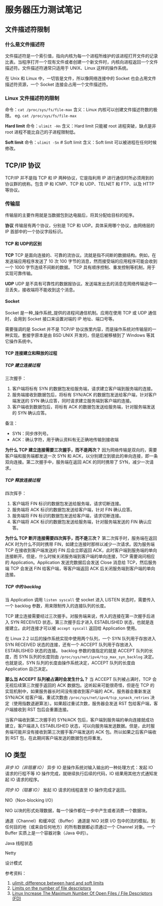 # 服务器压力测试笔记

## 文件描述符限制

### 什么是文件描述符
文件描述符是一个索引值，指向内核为每一个进程所维护的该进程打开文件的记录比表。当程序打开一个现有文件或者创建一个新文件时，内核向进程返回一个文件描述符。文件描述符通常只适用于 UNIX、Linux 这样的操作系统。

在 Unix 和 Linux 中，一切皆是文件，所以像网络连接中的 Socket 也会占用文件描述符资源，一个 Socket 连接会占用一个文件描述符。

### Linux 文件描述符的限制
命令：`cat /proc/sys/fs/file-max`
含义：Linux 内核可以创建文件描述符数的极限。
eg. `cat /proc/sys/fs/file-max`

**Hard limit**
命令：`ulimit -Hn` 
含义：Hard limit 只能被 root 进程突破，缺点是非 root 进程不能比自己的子进程限制低。

**Soft limit**
命令：`ulimit -Sn` # Soft limit
含义：Soft limit 可以被进程在任何时候修改。

## TCP/IP 协议
TCP/IP 并不是指 TCP 和 IP 两种协议，它是指利用 IP 进行通信时所必须用到的协议群的统称。包含 IP 和 ICMP、TCP 和 UDP、TELNET 和 FTP、以及 HTTP 等协议。

### 传输层
传输层的主要作用就是当数据包到达电脑后，将其分配给目标的程序。

**协议**
传输层有两个协议，分别是 TCP 和 UDP。具体采用哪个协议，由网络层的 IP 首部中的一个协议字段标识。

#### TCP 和 UDP的区别
**TCP**
TCP 是面向连接的、可靠的流协议。流就是指不间断的数据结构。例如，在发送端应用程序发送了 10 次 100 字节的消息，然而接受端的应用程序可能会收到一个 1000 字节连续不间断的数据。
TCP 具有顺序控制、重发控制等机制，用于实现可靠传输。

**UDP**
UDP 是不具有可靠性的数据报协议。发送端发出去的消息在网络传输途中一旦丢失，接收端将不能收到这个消息。

#### Socket
Socket 是一种_操作系统_提供的进程间通信机制。应用在使用 TCP 或 UDP 通信时，会用到 Socket 接口来设置对端的 IP 地址、端口号等。

需要强调的是 Socket 并不是 TCP/IP 协议族里内容，而是操作系统对传输层的一种实现。套接字原本是由 BSD UNIX 开发的，但是后被移植到了 Windows 等其它操作系统中。

#### TCP 连接建立和释放的过程

##### TCP 建立连接过程
三次握手：
1. 客户端将标有 SYN 的数据包发给服务端，请求建立客户端到服务端的连接。
2. 服务端接收到数据包后，将标有 SYN/ACK 的数据包发送给客户端，针对客户端发送的 SYN 确认应答，同时请求建立服务端到客户端的连接。
3. 客户端收到数据包后，将标有 ACK 的数据包发送给服务端，针对服务端发送的 SYN 确认应答。

备注：
- SYN：同步序列号。
- ACK：确认字符，用于确认资料有无正确地传输到接收端

**为什么 TCP 建立连接需要三次握手，而不是两次？**
因为网络传输是双向的，需要客户端和服务端都发送一次 SYN 和 ACK，以分别建立到彼此的单向连接，即一条双向连接。第二次握手中，服务端在返回 ACK 的同时携带了 SYN，减少一次请求。

##### TCP 释放连接过程
四次挥手：
1. 客户端将 FIN 标识的数据包发送给服务端，请求切断连接。
2. 服务端将 ACK 标识的数据包发送给客户端，针对 FIN 确认应答。
3. 服务端将 FIN 标识的数据包发送给客户端，请求切断连接。
4. 客户端将 ACK 标识的数据包发送给服务端，针对服务端发送的 FIN 确认应答。

**为什么 TCP 断开连接需要四次挥手，而不是三次？**
第二次挥手时，服务端在返回 ACK 时为什么不同时携带 FIN，如建立连接时那样以减少一次请求。因为服务端 TCP 在接收到客户端发送的 FIN 后会立即返回 ACK，此时客户端到服务端的单向连接断开。但是，什么时候关闭服务端到客户端的单向连接，TCP 需要询问相应的 Application。Application 发送完数据后会发送 Close 消息给 TCP，然后服务端 TCP 会发送 FIN 给客户端，等客户端返回 ACK 后关闭服务端到客户端的单向连接。

##### TCP 中的 backlog
当 Application 调用 `listen syscall` 使 socket 进入 LISTEN 状态时，需要传入一个 backlog 参数，用来限制传入的连接队列的长度。

TCP 建立连接需要经过三次握手。对服务端来说，传入的连接在第一次握手后进入 SYN RECEIVED 状态，第三次握手后才进入 ESTABLISHED 状态，也就是连接建立。此时连接才可以被 `accept syscall` 返回给 Application 使用。

在 Linux 2.2 以后的操作系统实现中使用两个队列，一个 SYN 队列用于存放进入 SYN RECEIVED 状态的连接，还有一个 ACCEPT 队列用于存放进入 ESTABLISHED 状态的连接。 backlog 参数的值指定的就是 ACCEPT 队列的长度，而 SYN 队列的长度则由 `/proc/sys/net/ipv4/tcp_max_syn_backlog` 决定。也就是说，SYN 队列的长度由操作系统决定，ACCEPT 队列的长度由 Application 自己决定。

**那么当 ACCEPT 队列被占满时会发生什么？**
当 ACCEPT 队列被占满时，TCP 会无视后续第三次握手返回的 ACK 数据包。这听起来可能很奇怪，但是在 TCP 的实现机制中，如果服务器长时间没有接收到客户端的 ACK，服务器会重新发送 SYN/ACK 给客户端，重试次数由 `/proc/sys/net/ipv4/tcp_synack_retries` 决定（使用指数退避算法）。如果超过重试次数，服务器会发送 RST 包给客户端，客户端接收到 RST 包后会重置连接。

当客户端收到第二次握手的 SYN/ACK 包后，客户端到服务端的单向连接就成功建立，客户端进入 ESTABLISHED 状态，可以向服务端发送数据。但是，此时服务端可能并没有接收到第三次握手客户端发送的 ACK 包。所以如果之后客户端收到 RST 包，在此期间客户端发送的数据包也将重发。

## IO 类型

_异步 IO（非阻塞 IO）_
异步 IO 是操作系统对输入输出的一种处理方式：发起 IO 请求的行程不等 IO 操作完成，就继续执行后续的代码，IO 结果用其他方式通知发起 IO 请求的程序。

_同步 IO（阻塞 IO）_
发起 IO 请求的线程直至 IO 操作完成才返回。

NIO（Non-blocking I/O）

NIO 以块的形式处理数据，每一个操作都在一步中产生或者消费一个数据块。

通道（Channel）和缓冲区（Buffer）
通道是 NIO 对原 I/O 包中的流的模拟。到任何目的地（或来自任何地方）的所有数据都必须通过一个 Channel 对象。一个 Buffer 实质上是一个容器对象（Java 中的）。

Java 线程状态

Netty

设计模式


参考资料：
1. [ulimit: difference between hard and soft limits][1]
2. [Limits on the number of file descriptors][2]
3. [Linux Increase The Maximum Number Of Open Files / File Descriptors (FD)][3]

[1]:	https://unix.stackexchange.com/questions/29577/ulimit-difference-between-hard-and-soft-limits
[2]:	https://unix.stackexchange.com/questions/84227/limits-on-the-number-of-file-descriptors
[3]:	https://www.cyberciti.biz/faq/linux-increase-the-maximum-number-of-open-files/
